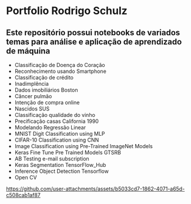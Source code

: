 # Portfolio Rodrigo Schulz
## Este repositório possui notebooks de variados temas para análise e aplicação de aprendizado de máquina
- Classificação de Doença do Coração
- Reconhecimento usando Smartphone
- Classificação de crédito
- Inadimplência
- Dados imobiliários Boston
- Câncer pulmão
- Intenção de compra online
- Nascidos SUS
- Classificação qualidade do vinho
- Precificação casas California 1990
- Modelando Regressão Linear
- MNIST Digit Classification using MLP
- CIFAR-10 Classification using CNN
- Image Classification using Pre-Trained ImageNet Models
- Keras Fine Tune Pre Trained Models GTSRB
- AB Testing e-mail subscription
- Keras Segmentation TensorFlow_Hub
- Inference Object Detection Tensorflow
- Open CV


https://github.com/user-attachments/assets/b5033cd7-1862-4071-a65d-c508cab1af87

